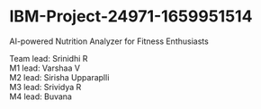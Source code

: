 # IBM-Project-24971-1659951514
AI-powered Nutrition Analyzer for Fitness Enthusiasts

Team lead: Srinidhi R  
M1 lead: Varshaa V  
M2 lead: Sirisha Upparaplli  
M3 lead: Srividya R  
M4 lead: Buvana

